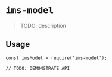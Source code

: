 # `ims-model`

> TODO: description

## Usage

```
const imsModel = require('ims-model');

// TODO: DEMONSTRATE API
```
